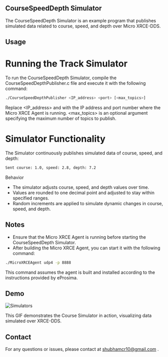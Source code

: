## CourseSpeedDepth Simulator
The CourseSpeedDepth Simulator is an example program that publishes simulated data related to course, speed, and depth over Micro XRCE-DDS.

## Usage
# Running the Track Simulator
To run the CourseSpeedDepth Simulator, compile the CourseSpeedDepthPublisher.c file and execute it with the following command:

```bash
./CourseSpeedDepthPublisher <IP_address> <port> [<max_topics>]
```
Replace <IP_address> and <port> with the IP address and port number where the Micro XRCE Agent is running. <max_topics> is an optional argument specifying the maximum number of topics to publish.

# Simulator Functionality
The Simulator continuously publishes simulated data of course, speed, and depth:

```bash
Sent course: 1.0, speed: 2.8, depth: 7.2
```
Behavior
- The simulator adjusts course, speed, and depth values over time.
- Values are rounded to one decimal point and adjusted to stay within specified ranges.
- Random increments are applied to simulate dynamic changes in course, speed, and depth.

## Notes
- Ensure that the Micro XRCE Agent is running before starting the CourseSpeedDepth Simulator.
- After building the Micro XRCE Agent, you can start it with the following command:

```bash
./MicroXRCEAgent udp4 -p 8888
```

This command assumes the agent is built and installed according to the instructions provided by eProsima.

## Demo
![Simulators](https://github.com/user-attachments/assets/2d3cbd08-f54d-401d-aac1-7523d36687fb)

This GIF demonstrates the Course Simulator in action, visualizing data simulated over XRCE-DDS.

## Contact
For any questions or issues, please contact at shubhamcr10@gmail.com .
